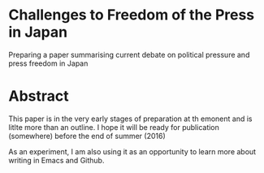 # Challenges to Freedom of the Press in Japan

Preparing a paper summarising current debate on political pressure and press freedom in Japan

# Abstract


This paper is in the very early stages of preparation at th emonent and is litlte more than an outline. I hope it will be ready for publication (somewhere) before the end of summer (2016)

As an experiment, I am also using it as an opportunity to learn more about writing in Emacs and Github.
